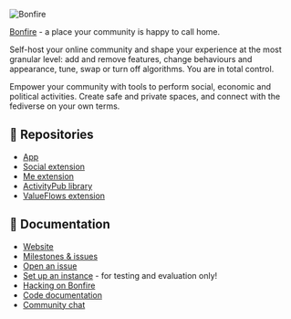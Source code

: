 ![Bonfire](https://bonfirenetworks.org/img/bonfire_brand.png)

[Bonfire](https://bonfirenetworks.org/) - a place your community is happy to call home.

Self-host your online community and shape your experience at the most granular level: add and remove features, change behaviours and appearance, tune, swap or turn off algorithms. You are in total control.

Empower your community with tools to perform social, economic and political activities. Create safe and private spaces, and connect with the fediverse on your own terms.

## 📖 Repositories
* [App](https://github.com/bonfire-networks/bonfire-app) 
* [Social extension](https://github.com/bonfire-networks/bonfire_social) 
* [Me extension](https://github.com/bonfire-networks/bonfire_me) 
* [ActivityPub library](https://github.com/bonfire-networks/activity_pub) 
* [ValueFlows extension](https://github.com/bonfire-networks/bonfire_valueflows) 

## 📖 Documentation
* [Website](https://bonfirenetworks.org) 
* [Milestones & issues](https://github.com/bonfire-networks/bonfire-app/milestones?direction=asc&sort=due_date&state=open)
* [Open an issue](https://github.com/bonfire-networks/bonfire-app/issues/new/choose)
* [Set up an instance](docs/DEPLOY.md) - for testing and evaluation only!
* [Hacking on Bonfire](docs/HACKING.md) 
* [Code documentation](https://doc.bonfirenetworks.org/api-reference.html#content) 
* [Community chat](https://matrix.to/#/%23bonfire-networks:matrix.org) 

